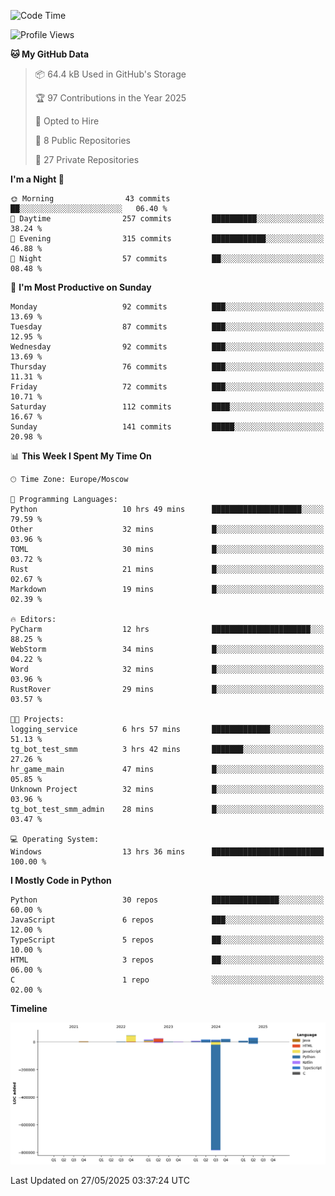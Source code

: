 <!--START_SECTION:waka-->
![Code Time](http://img.shields.io/badge/Code%20Time-680%20hrs%2054%20mins-blue)

![Profile Views](http://img.shields.io/badge/Profile%20Views-0-blue)

**🐱 My GitHub Data** 

> 📦 64.4 kB Used in GitHub's Storage 
 > 
> 🏆 97 Contributions in the Year 2025
 > 
> 💼 Opted to Hire
 > 
> 📜 8 Public Repositories 
 > 
> 🔑 27 Private Repositories 
 > 
**I'm a Night 🦉** 

```text
🌞 Morning                43 commits          ██░░░░░░░░░░░░░░░░░░░░░░░   06.40 % 
🌆 Daytime                257 commits         ██████████░░░░░░░░░░░░░░░   38.24 % 
🌃 Evening                315 commits         ████████████░░░░░░░░░░░░░   46.88 % 
🌙 Night                  57 commits          ██░░░░░░░░░░░░░░░░░░░░░░░   08.48 % 
```
📅 **I'm Most Productive on Sunday** 

```text
Monday                   92 commits          ███░░░░░░░░░░░░░░░░░░░░░░   13.69 % 
Tuesday                  87 commits          ███░░░░░░░░░░░░░░░░░░░░░░   12.95 % 
Wednesday                92 commits          ███░░░░░░░░░░░░░░░░░░░░░░   13.69 % 
Thursday                 76 commits          ███░░░░░░░░░░░░░░░░░░░░░░   11.31 % 
Friday                   72 commits          ███░░░░░░░░░░░░░░░░░░░░░░   10.71 % 
Saturday                 112 commits         ████░░░░░░░░░░░░░░░░░░░░░   16.67 % 
Sunday                   141 commits         █████░░░░░░░░░░░░░░░░░░░░   20.98 % 
```


📊 **This Week I Spent My Time On** 

```text
🕑︎ Time Zone: Europe/Moscow

💬 Programming Languages: 
Python                   10 hrs 49 mins      ████████████████████░░░░░   79.59 % 
Other                    32 mins             █░░░░░░░░░░░░░░░░░░░░░░░░   03.96 % 
TOML                     30 mins             █░░░░░░░░░░░░░░░░░░░░░░░░   03.72 % 
Rust                     21 mins             █░░░░░░░░░░░░░░░░░░░░░░░░   02.67 % 
Markdown                 19 mins             █░░░░░░░░░░░░░░░░░░░░░░░░   02.39 % 

🔥 Editors: 
PyCharm                  12 hrs              ██████████████████████░░░   88.25 % 
WebStorm                 34 mins             █░░░░░░░░░░░░░░░░░░░░░░░░   04.22 % 
Word                     32 mins             █░░░░░░░░░░░░░░░░░░░░░░░░   03.96 % 
RustRover                29 mins             █░░░░░░░░░░░░░░░░░░░░░░░░   03.57 % 

🐱‍💻 Projects: 
logging_service          6 hrs 57 mins       █████████████░░░░░░░░░░░░   51.13 % 
tg_bot_test_smm          3 hrs 42 mins       ███████░░░░░░░░░░░░░░░░░░   27.26 % 
hr_game_main             47 mins             █░░░░░░░░░░░░░░░░░░░░░░░░   05.85 % 
Unknown Project          32 mins             █░░░░░░░░░░░░░░░░░░░░░░░░   03.96 % 
tg_bot_test_smm_admin    28 mins             █░░░░░░░░░░░░░░░░░░░░░░░░   03.47 % 

💻 Operating System: 
Windows                  13 hrs 36 mins      █████████████████████████   100.00 % 
```

**I Mostly Code in Python** 

```text
Python                   30 repos            ███████████████░░░░░░░░░░   60.00 % 
JavaScript               6 repos             ███░░░░░░░░░░░░░░░░░░░░░░   12.00 % 
TypeScript               5 repos             ██░░░░░░░░░░░░░░░░░░░░░░░   10.00 % 
HTML                     3 repos             ██░░░░░░░░░░░░░░░░░░░░░░░   06.00 % 
C                        1 repo              ░░░░░░░░░░░░░░░░░░░░░░░░░   02.00 % 
```



**Timeline**

![Lines of Code chart](https://raw.githubusercontent.com/adlemx/adlemx/main/assets/bar_graph.png)


 Last Updated on 27/05/2025 03:37:24 UTC
<!--END_SECTION:waka-->
